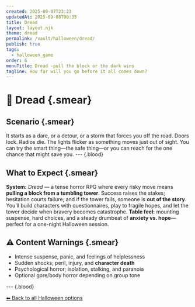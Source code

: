 ```yaml
---
created: 2025-09-07T23:23
updatedAt: 2025-09-08T00:35
title: Dread
layout: layout.njk
theme: dread
permalink: /vault/halloween/dread/
publish: true
tags:
  - halloween_game
order: 6
menuTitle: Dread -pull the block or the dark wins
tagline: How far will you go before it all comes down?
---
```


# 🧱 Dread {.smear}

##  Scenario {.smear}
It starts as a dare, or a detour, or a storm that forces you off the road. Doors lock. Radios die. The lights flicker as something moves just out of sight. You can try the smart thing—the safe thing—or you can reach for the one chance that might save you.
--- {.blood}
##  What to Expect {.smear}
**System:** *Dread* — a tense horror RPG where every risky move means **pulling a block from a tumbling tower**. Success raises the stakes; hesitation courts failure; and if the tower falls, someone is **out of the story**. You’ll build characters with questionnaires, play to fragile hopes, and let the tower decide when bravery becomes catastrophe. 
**Table feel:** mounting suspense, hard choices, and a steady drumbeat of **anxiety vs. hope**—perfect for a one-night Halloween session. 

## ⚠️ Content Warnings {.smear}
- Intense suspense, panic, and feelings of helplessness  
- Sudden shocks; peril, injury, and **character death**  
- Psychological horror; isolation, stalking, and paranoia  
- Optional gore/body horror depending on group tone

--- {.blood}

[⬅ Back to all Halloween options](/vault/halloween/)
